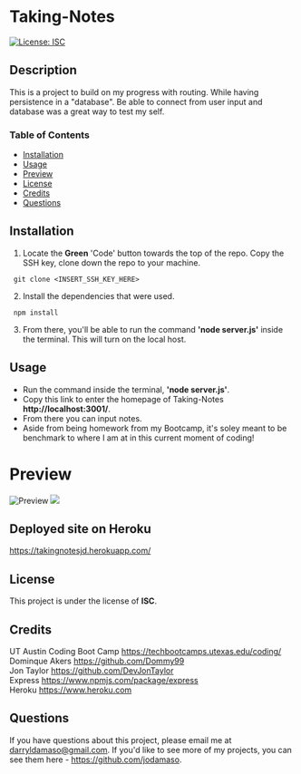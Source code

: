 # Taking-Notes
[![License: ISC](https://img.shields.io/badge/License-ISC-blue.svg)](https://opensource.org/licenses/ISC)

## Description
This is a project to build on my progress with routing. While having persistence in a "database". Be able to connect from user input and database was a great way to test my self.

### Table of Contents 
 - [Installation](#installation)
 - [Usage](#usage)
 - [Preview](#preview)
 - [License](#license)
 - [Credits](#credits)
 - [Questions](#questions)

 ## Installation 
 1. Locate the **Green** 'Code' button towards the top of the repo. Copy the SSH key, clone down the repo to your machine.
 ```
  git clone <INSERT_SSH_KEY_HERE> 
  ```
 2. Install the dependencies that were used.
 ```
  npm install
 ```
 3. From there, you'll be able to run the command **'node server.js'** inside the terminal. This will turn on the local host.

 ## Usage 
  - Run the command inside the terminal, **'node server.js'**.
  - Copy this link to enter the homepage of Taking-Notes **http://localhost:3001/**.
  - From there you can input notes.
  - Aside from being homework from my Bootcamp, it's soley meant to be benchmark to where I am at in this current moment of coding!

  # Preview
![Preview](https://media.discordapp.net/attachments/763615031438606337/953061353218781215/unknown.png?width=895&height=469)
![](https://media.discordapp.net/attachments/763615031438606337/953061621440348221/unknown.png)

 ## Deployed site on Heroku
https://takingnotesjd.herokuapp.com/

  ## License 
This project is under the license of **ISC**.

## Credits
UT Austin Coding Boot Camp https://techbootcamps.utexas.edu/coding/ <br>
Dominque Akers https://github.com/Dommy99 <br>
Jon Taylor https://github.com/DevJonTaylor <br>
Express https://www.npmjs.com/package/express <br>
Heroku https://www.heroku.com

## Questions
If you have questions about this project, please email me at darryldamaso@gmail.com. If you'd like to see more of my projects, you can see them here - https://github.com/jodamaso.
<!-- deployed with heroku-->
